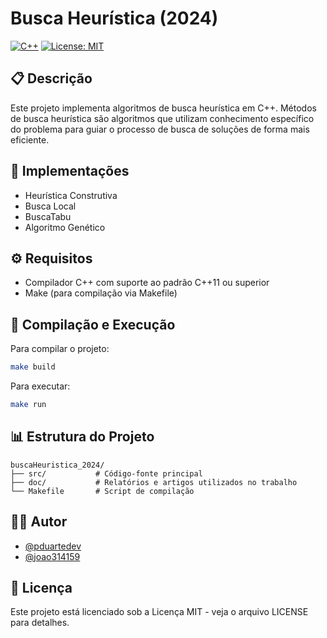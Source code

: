 # Busca Heurística (2024)

[![C++](https://img.shields.io/badge/language-C%2B%2B-blue.svg)](https://isocpp.org/)
[![License: MIT](https://img.shields.io/badge/License-MIT-yellow.svg)](https://opensource.org/licenses/MIT)

## 📋 Descrição
Este projeto implementa algoritmos de busca heurística em C++. Métodos de busca heurística são algoritmos que utilizam conhecimento específico do problema para guiar o processo de busca de soluções de forma mais eficiente.

## 🚀 Implementações
- Heurística Construtiva
- Busca Local
- BuscaTabu
- Algoritmo Genético

## ⚙️ Requisitos
- Compilador C++ com suporte ao padrão C++11 ou superior
- Make (para compilação via Makefile)

## 🔧 Compilação e Execução

Para compilar o projeto:
```bash
make build
```

Para executar:
```bash
make run
```

## 📊 Estrutura do Projeto
```
buscaHeuristica_2024/
├── src/           # Código-fonte principal
├── doc/           # Relatórios e artigos utilizados no trabalho
└── Makefile       # Script de compilação
```
## 👨‍💻 Autor
- [@pduartedev](https://github.com/pduartedev)
- [@joao314159](https://github.com/joao314159)

## 📄 Licença
Este projeto está licenciado sob a Licença MIT - veja o arquivo LICENSE para detalhes.
